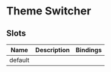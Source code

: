 # Theme Switcher

## Slots

| Name    | Description | Bindings |
| ------- | ----------- | -------- |
| default |             |          |
